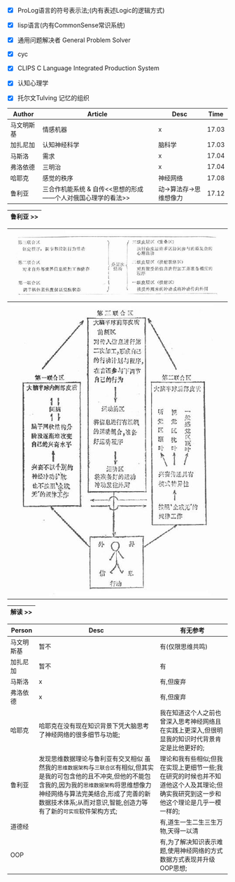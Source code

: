 - [x] ProLog语言的符号表示法;(内有表述Logic的逻辑方式)

- [x] lisp语言(内有CommonSense常识系统)

- [x] 通用问题解决者 General Problem Solver

- [x] cyc

- [x] CLIPS C Language Integrated Production System

- [x] 认知心理学

- [x] 托尔文Tulving 记忆的组织


| Author | Article | Desc | Time |
| --- | --- | --- | --- |
| 马文明斯基 | 情感机器 | x | 17.03 |
| 加扎尼加 | 认知神经科学 | 脑科学 | 17.03 |
| 马斯洛 | 需求 | x | 17.04 |
| 弗洛依德 | 三明治 | x | 17.04 |
| 哈耶克 | 感觉的秩序 | 神经网络 | 17.08 |
| 鲁利亚 | 三合作机能系统 & 自传<<思想的形成——个人对俄国心理学的看法>> | 动->算法存->思维想像力 | 17.12 |


| 鲁利亚 >> |
| --- |

| ![](Img/2.png) |
| --- |
| ![](Img/3.png) |

| 解读 >> |
| --- |

| Person | Desc | 有无参考 |
| --- | --- | --- |
| 马文明斯基 | 暂不 | 有(仅限思维共鸣) |
| 加扎尼加 | 暂不 | 有 |
| 马斯洛 | x | 有,但废弃 |
| 弗洛依德 | x | 有,但废弃 |
| 哈耶克 | 哈耶克在没有现在知识背景下凭大脑思考了神经网络的很多细节与功能; | 我在知道这个人之前也曾深入思考神经网络且在实践上更深入,但很明显我的知识时代背景肯定是比他更好的; |
| 鲁利亚 | 发现思维数据理论与鲁利亚有交叉相似 虽然我的`思维数据架构`与`三联合区`有相似,但其实是我的可包含他的且不冲突,但他的不能包含我的,因为我的`思维数据架构`将思维想像力神经网络与算法完美结合,形成了完善的新数据技术体系;从而对意识,智能,创造力等有了新的`可实现`软件架构方式; | 理论和我有些相似;但我在实现上更细节一些;我在研究的时候也并不知道他这个人及其理论;但确实我研究到这一步和他这个理论是几乎一模一样的; |
| 道德经 |  | 有,道生一生二生三生万物,天得一以清 |
| OOP |  | 有,为了解决知识表示难题,使用神经网络的方式数据方式表现并升级OOP思想; | 

